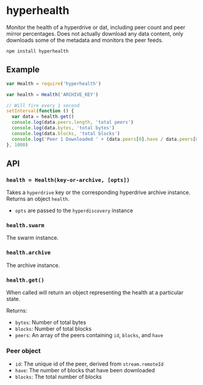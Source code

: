 # hyperhealth

Monitor the health of a hyperdrive or dat, including peer count and peer mirror percentages. Does not actually download any data content, only downloads some of the metadata and monitors the peer feeds.

```
npm install hyperhealth
```

## Example

```js
var Health = require('hyperhealth')

var health = Health('ARCHIVE_KEY')

// Will fire every 1 second
setInterval(function () {
  var data = health.get()
  console.log(data.peers.length, 'total peers')
  console.log(data.bytes, 'total bytes')
  console.log(data.blocks, 'total blocks')
  console.log('Peer 1 Downloaded ' + (data.peers[0].have / data.peers[0].blocks) * 100 + '%')
}, 1000)
```

## API

### `health = Health(key-or-archive, [opts])`

Takes a `hyperdrive` key or the corresponding hyperdrive archive instance.
Returns an object `health`.

* `opts` are passed to the `hyperdiscovery` instance

### `health.swarm`

The swarm instance.

### `health.archive`

The archive instance. 

### `health.get()`

When called will return an object representing the health at a particular
state.

Returns:

* ```bytes```: Number of total bytes
* ```blocks```: Number of total blocks
* ```peers```: An array of the peers containing `id`, `blocks`, and `have`

### Peer object

* `id`: The unique id of the peer, derived from `stream.remoteId`
* `have`: The number of blocks that have been downloaded
* `blocks`: The total number of blocks
